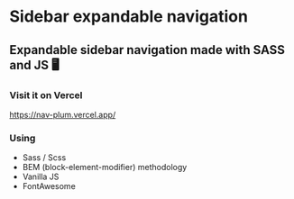 # Sidebar expandable navigation

## Expandable sidebar navigation made with SASS and JS :desktop_computer:

### Visit it on Vercel
https://nav-plum.vercel.app/

### Using
* Sass / Scss
* BEM (block-element-modifier) methodology
* Vanilla JS
* FontAwesome